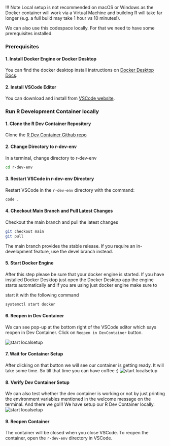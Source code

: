 
!!! Note
    Local setup is not recommended on macOS or Windows as the Docker
    container will work via a Virtual Machine and building R will take
    far longer (e.g. a full build may take 1 hour vs 10 minutes!).

We can also use this codespace locally. For that we need to have some
prerequisites installed.

### Prerequisites

#### 1. Install Docker Engine or Docker Desktop

 You can find the docker desktop install instructions on [Docker Desktop Docs](https://www.docker.com/products/docker-desktop/).

#### 2. Install VSCode Editor

 You can download and install from [VSCode website](https://code.visualstudio.com/download).

### Run R Development Container locally

#### 1. Clone the R Dev Container Repository

Clone the [R Dev Container Github repo](https://github.com/r-devel/r-dev-env/)

#### 2. Change Directory to r-dev-env

In a terminal, change directory to r-dev-env

```bash
cd r-dev-env
```

#### 3. Restart VSCode in r-dev-env Directory

Restart VSCode in the `r-dev-env` directory with the command:

```bash
code .
```

#### 4. Checkout Main Branch and Pull Latest Changes

Checkout the main branch and pull the latest changes


```bash
git checkout main
git pull

```

The main branch provides the stable release. If you require an in-development
feature, use the devel branch instead.

#### 5. Start Docker Engine

After this step please be sure that your docker engine is started. If you
have installed Docker Desktop just open the Docker Desktop app the engine
starts automatically and if you are using just docker engine make sure to

start it with the following command

```bash
systemctl start docker
```

#### 6. Reopen in Dev Container

We can see pop-up at the bottom right of the VSCode editor which says reopen
in Dev Container.
Click on `Reopen in DevContainer` button.

![start localsetup](../../assets/rdev13.png)

#### 7. Wait for Container Setup

After clicking on that button we will see our container is getting ready.
It will take some time. So till that time you can have coffee :)
![start localsetup](../../assets/rdev24.png)

#### 8. Verify Dev Container Setup

We can also test whether the dev container is working or not by just
printing the environment variables mentioned in the welcome message
on the terminal. And there we go!!! We have setup our R Dev Container
locally.
![start localsetup](../../assets/rdev25.png)

#### 9. Reopen Container

The container will be closed when you close VSCode. To reopen the
container, open the `r-dev-env` directory in VSCode.
